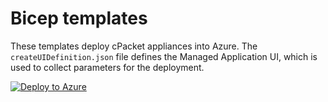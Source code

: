 # Bicep templates

These templates deploy cPacket appliances into Azure.
The `createUIDefinition.json` file defines the Managed Application UI, which is used to collect parameters for the deployment.

[![Deploy to Azure](https://aka.ms/deploytoazurebutton)](https://portal.azure.com/#create/Microsoft.Template/uri/https%3A%2F%2Fraw.githubusercontent.com%2Fmbrightcpacket%2Fcautious-octo-adventure%2Fmain%2Fautomations%2Fcapture-net%2Fmain.json/createUIDefinitionUri/https%3A%2F%2Fraw.githubusercontent.com%2Fmbrightcpacket%2Fcautious-octo-adventure%2Fmain%2Fautomations%2Fcapture-net%2Fmain.json)
